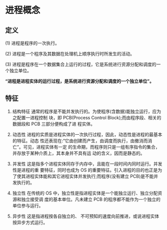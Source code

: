 # 进程概念

## 定义

(1) 进程是程序的一次执行。

(2) 进程是一个程序及其数据在处理机上顺序执行时所发生的活动。

(3) 进程是程序在一个数据集合上运行的过程，它是系统进行资源分配和调度的一个独立单位。

**“进程是进程实体的运行过程，是系统进行资源分配和调度的一个独立单位”。**

## 特征

1) 结构特征
通常的程序是不能并发执行的。为使程序(含数据)能独立运行，应为之配置一进程控制 块，即 PCB(Process Control Block);而由程序段、相关的数据段和 PCB 三部分便构成了进 程实体。

2) 动态性
进程的实质是进程实体的一次执行过程，因此，动态性是进程的最基本的特征。动态 性还表现在:“它由创建而产生，由调度而执行，由撤消而消亡”。可见，进程实体有一定 的生命期，而程序则只是一组有序指令的集合，并存放于某种介质上，其本身并不具有运 动的含义，因而是静态的。

3) 并发性
这是指多个进程实体同存于内存中，且能在一段时间内同时运行。并发性是进程的重 要特征，同时也成为 OS 的重要特征。引入进程的目的也正是为了使其进程实体能和其它进程实体并发执行;而程序(没有建立 PCB)是不能并发执行的。 

4) 独立性
在传统的 OS 中，独立性是指进程实体是一个能独立运行、独立分配资源和独立接受调 度的基本单位。凡未建立 PCB 的程序都不能作为一个独立的单位参与运行。

5) 异步性
这是指进程按各自独立的、 不可预知的速度向前推进，或说进程实体按异步方式运行。